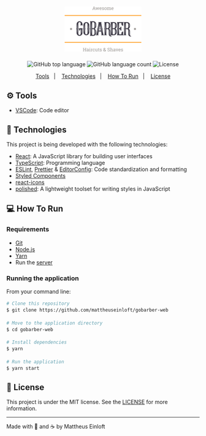 <h1 align="center">
  <img alt="GoBarber Web"
    src=".github/logo.svg"
    width="200px"
  />
</h1>

<p align="center">
  <img alt="GitHub top language" src="https://img.shields.io/github/languages/top/mattheuseinloft/gobarber-web?color=%23FF9000">

  <img alt="GitHub language count" src="https://img.shields.io/github/languages/count/mattheuseinloft/gobarber-web?color=%23FF9000">

  <img alt="License" src="https://img.shields.io/github/license/mattheuseinloft/gobarber-web?color=%23FF9000">
</p>

<p align="center">
  <a href="#gear-tools">Tools</a>&nbsp;&nbsp;&nbsp;|&nbsp;&nbsp;&nbsp;
  <a href="#rocket-technologies">Technologies</a>&nbsp;&nbsp;&nbsp;|&nbsp;&nbsp;&nbsp;
  <a href="#computer-how-to-run">How To Run</a>&nbsp;&nbsp;&nbsp;|&nbsp;&nbsp;&nbsp;
  <a href="#memo-license">License</a>
</p>

## :gear: Tools

- [VSCode](https://code.visualstudio.com/): Code editor

## :rocket: Technologies

This project is being developed with the following technologies:

- [React](https://reactjs.org/): A JavaScript library for building user interfaces
- [TypeScript](https://www.typescriptlang.org/): Programming language
- [ESLint](https://eslint.org/), [Prettier](https://prettier.io/) & [EditorConfig](https://editorconfig.org/): Code standardization and formatting
- [Styled Components](https://styled-components.com/)
- [react-icons](https://react-icons.github.io/react-icons/)
- [polished](https://polished.js.org/): A lightweight toolset for writing styles in JavaScript
<!-- - [React Router DOM](https://www.npmjs.com/package/react-router-dom): Declarative Routing for React.js -->
<!-- - [axios](https://www.npmjs.com/package/axios) -->

## :computer: How To Run

### Requirements
- [Git](https://git-scm.com/)
- [Node.js](https://nodejs.org/)
- [Yarn](https://yarnpkg.com/)
- Run the [server](https://github.com/mattheuseinloft/gobarber-api#computer-how-to-run)

### Running the application
From your command line:
```bash
# Clone this repository
$ git clone https://github.com/mattheuseinloft/gobarber-web

# Move to the application directory
$ cd gobarber-web

# Install dependencies
$ yarn

# Run the application
$ yarn start
```

## :memo: License
This project is under the MIT license. See the [LICENSE](https://github.com/mattheuseinloft/gobarber-web/blob/master/LICENSE) for more information.

---

Made with 💙 and ☕ by Mattheus Einloft
